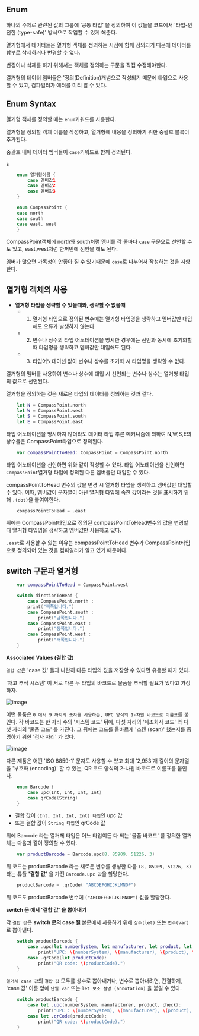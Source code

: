 ## Enum

하나의 주제로 관련된 값의 그룹에 ‘공통 타입’ 을 정의하여 이 값들을 코드에서 '타입-안전한 (type-safe)' 방식으로 작업할 수 있게 해준다.

열거형에서 데이터들은 열거형 객체를 정의하는 시점에 함께 정의되기 때문에 데이터를 함부로 삭제하거나 변경할 수 없다.

변경이나 삭제를 하기 위해서는 객체를 정의하는 구문을 직접 수정해야한다.

열거형의 데이터 멤버들은 '정의(Definition)개념으로 작성되기 때문에 타입으로 사용할 수 있고, 컴파일러가 에러를 미리 알 수 있다.

## Enum Syntax

열거형 객체를 정의할 때는 `enum`키워드를 사용한다. 

열거형을 정의할 객체 이름을 작성하고, 열거형에 내용을 정의하기 위한 중괄호 블록이 추가된다.

중괄호 내에 데이터 멤버들이 `case`키워드로 함께 정의된다.

s
```swift
    enum 열거형이름 {
        case 멤버값1
        case 멤버값2
        case 멤버값3
    }
```


```swift
    enum CompassPoint {
    case north
    case south
    case east, west
    }
```
CompassPoint객체에 north와 south처럼 멤버를 각 줄마다 `case` 구문으로 선언할 수 도 있고, east,west처럼 한꺼번에 선언을 해도 된다.

멤버가 많으면 가독성이 안좋아 질 수 있기때문에 `case`로 나누어서 작성하는 것을 지향한다.

## **열거형 객체의 사용**

- **열거형 타입을 생략할 수 있을때와, 생략할 수 없을때**
    - 1. 열거형 타입으로 정의된 변수에는 열거형 타입명을 생략하고 멤버값만 대입해도 오류가 발생하지 않는다
    - 2. 변수나 상수의 타입 어노테이션을 명시한 경우에는 선언과 동시에 초기화할때 타입명을 생략하고 멤버값만 대입해도 된다.
    - 3. 타입어노테이션 없이 변수나 상수를 초기화 시 타입명을 생략할 수 없다.

열거형의 멤버를 사용하여 변수나 상수에 대입 시 선언되는 변수나 상수는 열거형 타입의 값으로 선언된다.

열거형을 정의하는 것은 새로운 타입의 데이터를 정의하는 것과 같다.

```swift
    let N = CompassPoint.north
    let W = CompassPoint.west
    let S = CompassPoint.south
    let E = CompassPoint.east
````

타입 어노테이션을 명시하지 않더라도 데이터 타입 추론 메커니즘에 의하여 N,W,S,E의 상수들은 CompassPoint타입으로 정의된다.

```swift
    var compassPointToHead: CompassPoint = CompassPoint.north
```

타입 어노테이션을 선언하면 위와 같이 작성할 수 있다. 타입 어노테이션을 선언하면 `CompassPoint`열거형 타입에 정의된 다른 멤버들만 대입할 수 있다.

compassPointToHead 변수의 값을 변경 시 열거형 타입을 생락하고 멤버값만 대입할 수 있다. 이때, 멤버값이 문자열이 아닌 열거형 타입에 속한 값이라는 것을 표시하기 위해 `.(dot)`을 붙여야한다.

```swift
    compassPointToHead = .east
```

위에는 CompassPoint타입으로 정의된 compassPointToHead변수의 값을 변경할때 열거형 타입명을 생략하고 멤버값만 사용하고 있다.

`.east`로 사용할 수 있는 이유는 compassPointToHead 변수가 CompassPoint타입으로 정의되어 있는 것을 컴파일러가 알고 있기 때문이다.

## **switch 구문과 열거형**

```swift
    var compassPointToHead = CompassPoint.west

    switch dirctionToHead {   
        case CompassPoint.north :
        print("북쪽입니다.")
        case CompassPoint.south :
            print("남쪽입니다.")
        case CompassPoint.east :
            print("동쪽입니다.")
        case CompassPoint.west :
            print("서쪽입니다.")
    }
```

**Associated Values (결합 값)**

`결합 값`은 'case 값' 들과 나란히 다른 타입의 값을 저장할 수 있다면 유용할 때가 있다.

'재고 추적 시스템' 이 서로 다른 두 타입의 바코드로 물품을 추적할 필요가 있다고 가정하자.

![image](https://user-images.githubusercontent.com/69107255/137584963-f373c50c-c10e-4865-b24b-70db4c33fc2f.png)

어떤 물품은 `0 에서 9 까지의 숫자를 사용하는, UPC 양식의 1-차원 바코드로 이름표`를 붙인다. 각 바코드는 한 자리 수의 '시스템 코드' 뒤에, 다섯 자리의 '제조회사 코드' 와 다섯 자리의 '물품 코드' 를 가진다. 그 뒤에는 코드를 올바르게 '스캔 (scan)' 했는지를 증명하기 위한 '검사 자리' 가 있다.

![image](https://user-images.githubusercontent.com/69107255/137584966-8b938ec0-367f-4a21-b740-2cb09840e39d.png)

다른 제품은 어떤 'ISO 8859-1' 문자도 사용할 수 있고 최대 '2,953'개 길이의 문자열을 '부호화 (encoding)' 할 수 있는, QR 코드 양식의 2-차원 바코드로 이름표를 붙인다.

```swift
    enum Barcode {
        case upc(Int, Int, Int, Int)
        case qrCode(String)
    }
```

- 결합 값이 `(Int, Int, Int, Int) 타입`인 upc 값 
- 또는 결합 값이 `String 타입`인 qrCode 값

위에 Barcode 라는 열거체 타입은 어느 타입이든 다 되는 '물품 바코드' 를 정의한 열거체는 다음과 같이 정의할 수 있다.

```swift
    var productBarcode = Barcode.upc(8, 85909, 51226, 3)
```

위 코드는 productBarcode 라는 새로운 변수를 생성한 다음 `(8, 85909, 51226, 3)` 라는 튜플 **'결합 값'** 을 가진 `Barcode.upc 값`을 할당한다.

```swift
    productBarcode = .qrCode( "ABCDEFGHIJKLMNOP")
```

위 코드도 productBarcode 변수에 `("ABCDEFGHIJKLMNOP")` 값을 할당한다.


**switch 문 에서 '결합 값' 을 뽑아내기**

각 `결합 값`은 **switch 문의 case 절** 본문에서 사용하기 위해 `상수(let)` 또는 `변수(var)`로 뽑아낸다.

```swift
    switch productBarcode {
        case .upc(let numberSystem, let manufacturer, let product, let check):
            print("UPC: \(numberSystem), \(manufacturer), \(product), \(check).")
        case .qrCode(let productCode):
            print("QR code: \(productCode).")
    }
```

`열거체 case 값`의 `결합 값` 모두를 상수로 뽑아내거나, 변수로 뽑아내려면, 간결하게, 'case 값' 이름 앞에 `단일 var` 또는 `let 보조 설명 (annotation)` 을 붙일 수 있다.

```swift
    switch productBarcode {
        case let .upc(numberSystem, manufacturer, product, check):
            print("UPC : \(numberSystem), \(manufacturer), \(product), \(check).")
        case let .qrCode(productCode):
            print("QR code: \(productCode).")
    }
```

